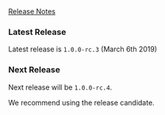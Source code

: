 [Release Notes](https://github.com/Haufe-Lexware/wicked.haufe.io/blob/master/doc/release-notes.md)

### Latest Release

Latest release is `1.0.0-rc.3` (March 6th 2019)

### Next Release

Next release will be `1.0.0-rc.4`.

We recommend using the release candidate.
